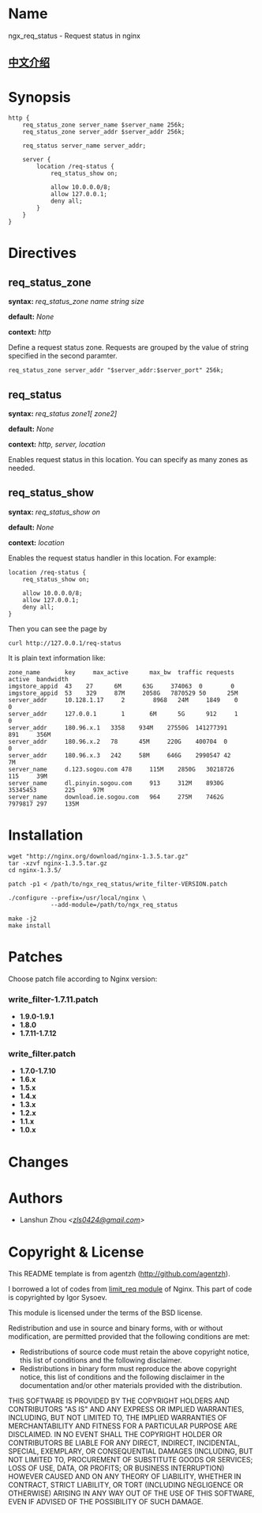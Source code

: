 Name
====

ngx_req_status - Request status in nginx


## [中文介绍](https://github.com/liushuai05/ngx_req_status/blob/master/README.cn.md) 

Synopsis
========

    http {
        req_status_zone server_name $server_name 256k;
        req_status_zone server_addr $server_addr 256k;

        req_status server_name server_addr;

        server {
            location /req-status {
                req_status_show on;

                allow 10.0.0.0/8;
                allow 127.0.0.1;
                deny all;
            }
        }
    }

Directives
==========

req_status_zone
---------------
**syntax:** *req_status_zone name string size*

**default:** *None*

**context:** *http*

Define a request status zone.
Requests are grouped by the value of string specified in the second paramter.

    req_status_zone server_addr "$server_addr:$server_port" 256k;

req_status
----------
**syntax:** *req_status zone1[ zone2]*

**default:** *None*

**context:** *http, server, location*

Enables request status in this location.
You can specify as many zones as needed.

req_status_show
---------------
**syntax:** *req_status_show on*

**default:** *None*

**context:** *location*

Enables the request status handler in this location.
For example:

    location /req-status {
        req_status_show on;

        allow 10.0.0.0/8;
        allow 127.0.0.1;
        deny all;
    }
   
Then you can see the page by 
    
    curl http://127.0.0.1/req-status

It is plain text information like:

    zone_name       key     max_active      max_bw  traffic requests        active  bandwidth
    imgstore_appid  43    27      6M      63G     374063  0        0
    imgstore_appid  53    329     87M     2058G   7870529 50      25M
    server_addr     10.128.1.17     2        8968   24M     1849    0        0
    server_addr     127.0.0.1       1       6M      5G      912     1        0
    server_addr     180.96.x.1   3358    934M    27550G  141277391       891     356M
    server_addr     180.96.x.2   78      45M     220G    400704  0        0
    server_addr     180.96.x.3   242     58M     646G    2990547 42      7M
    server_name     d.123.sogou.com 478     115M    2850G   30218726        115     39M
    server_name     dl.pinyin.sogou.com     913     312M    8930G   35345453        225     97M
    server_name     download.ie.sogou.com   964     275M    7462G   7979817 297     135M

Installation
============

    wget "http://nginx.org/download/nginx-1.3.5.tar.gz"
    tar -xzvf nginx-1.3.5.tar.gz
    cd nginx-1.3.5/

    patch -p1 < /path/to/ngx_req_status/write_filter-VERSION.patch

    ./configure --prefix=/usr/local/nginx \
                --add-module=/path/to/ngx_req_status

    make -j2
    make install

Patches
=======

Choose patch file according to Nginx version:

### write_filter-1.7.11.patch

* **1.9.0-1.9.1**
* **1.8.0**
* **1.7.11-1.7.12**

### write_filter.patch

* **1.7.0-1.7.10**
* **1.6.x**
* **1.5.x**
* **1.4.x**
* **1.3.x**
* **1.2.x**
* **1.1.x**
* **1.0.x**

Changes
=======

Authors
=======

- Lanshun Zhou *&lt;zls0424@gmail.com&gt;*

Copyright & License
===================

This README template is from agentzh (http://github.com/agentzh).

I borrowed a lot of codes from [limit_req module](http://nginx.org/en/docs/http/ngx_http_limit_req_module.html) of Nginx. This part of code is copyrighted by Igor Sysoev. 

This module is licensed under the terms of the BSD license.

Redistribution and use in source and binary forms, with or without
modification, are permitted provided that the following conditions
are met:

* Redistributions of source code must retain the above copyright notice, this list of conditions and the following disclaimer.
* Redistributions in binary form must reproduce the above copyright notice, this list of conditions and the following disclaimer in the documentation and/or other materials provided with the distribution.

THIS SOFTWARE IS PROVIDED BY THE COPYRIGHT HOLDERS AND CONTRIBUTORS
"AS IS" AND ANY EXPRESS OR IMPLIED WARRANTIES, INCLUDING, BUT NOT
LIMITED TO, THE IMPLIED WARRANTIES OF MERCHANTABILITY AND FITNESS FOR
A PARTICULAR PURPOSE ARE DISCLAIMED. IN NO EVENT SHALL THE COPYRIGHT
HOLDER OR CONTRIBUTORS BE LIABLE FOR ANY DIRECT, INDIRECT, INCIDENTAL,
SPECIAL, EXEMPLARY, OR CONSEQUENTIAL DAMAGES (INCLUDING, BUT NOT LIMITED
TO, PROCUREMENT OF SUBSTITUTE GOODS OR SERVICES; LOSS OF USE, DATA, OR
PROFITS; OR BUSINESS INTERRUPTION) HOWEVER CAUSED AND ON ANY THEORY OF
LIABILITY, WHETHER IN CONTRACT, STRICT LIABILITY, OR TORT (INCLUDING
NEGLIGENCE OR OTHERWISE) ARISING IN ANY WAY OUT OF THE USE OF THIS
SOFTWARE, EVEN IF ADVISED OF THE POSSIBILITY OF SUCH DAMAGE.
